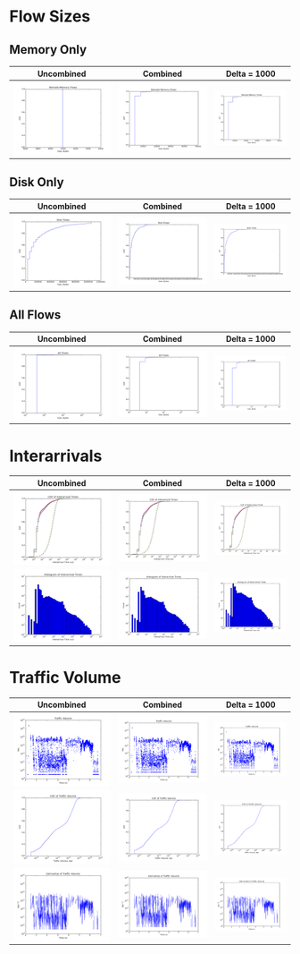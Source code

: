 Flow Sizes
==========

Memory Only
-----------

Uncombined                            | Combined                                      |Delta = 1000
--------------------------------------|-----------------------------------------------|----------------------------------------------------------
![Memory Only](./memflowsizes_cdf.png)|![Memory Only](./combined_memflowsizes_cdf.png)|![Memory Only](./delta1000_memflowsizes_cdf.png)

Disk Only
---------

Uncombined                            | Combined                                      |Delta = 1000
--------------------------------------|-----------------------------------------------|----------------------------------------------------------
![Disk Only](./diskflowsizes_cdf.png) |![Disk Only](./combined_diskflowsizes_cdf.png) |![Disk Only](./delta1000_diskflowsizes_cdf.png)

All Flows
---------

Uncombined                            | Combined                                      |Delta = 1000
--------------------------------------|-----------------------------------------------|----------------------------------------------------------
![All](./allflowsizes_cdf.png)        |![All](./combined_allflowsizes_cdf.png)        |![All](./delta1000_allflowsizes_cdf.png)

Interarrivals
=============

Uncombined                                                            | Combined                                                                       |Delta = 1000
----------------------------------------------------------------------|--------------------------------------------------------------------------------|----------------------------------------------------------
![Interarrival CDF Per Source](./comparefit_cdf_src_interarrivals.png)| ![Interarrival CDF Per Source](./combined_comparefit_cdf_src_interarrivals.png)|![Interarrival CDF Per Source](./delta1000_comparefit_cdf_src_interarrivals.png)
![PDF of Interarrival Times](./pdf_src_interarrivals.png)             | ![PDF of Interarrival Times](./combined_pdf_src_interarrivals.png)             |![PDF of Interarrival Times](./delta1000_pdf_src_interarrivals.png)             

Traffic Volume
==============

Uncombined                                          | Combined                                                      |Delta = 1000
----------------------------------------------------|---------------------------------------------------------------|----------------------------------------------------------
![Traffic Volume in 1ms measurement increments](./trafficvolume.png)      | ![Traffic Volume in 1ms measurement increments](./combined_trafficvolume.png)|![Traffic Volume in 1ms measurement increments](./delta1000_trafficvolume.png)
![Traffic Volume in 1ms measurement increments](./cdf_trafficvolume.png)  | ![Traffic Volume in 1ms measurement increments](./combined_cdf_trafficvolume.png)|![Traffic Volume in 1ms measurement increments](./delta1000_cdf_trafficvolume.png)
![Traffic Volume in 1ms measurement increments](./derivative_trafficvolume.png)  | ![Traffic Volume in 1ms measurement increments](./combined_derivative_trafficvolume.png)|![Traffic Volume in 1ms measurement increments](./delta1000_derivative_trafficvolume.png)

